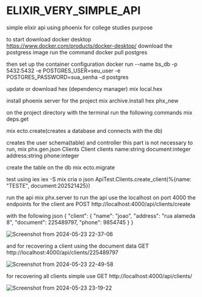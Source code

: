 # ELIXIR_VERY_SIMPLE_API
simple elixir api using phoenix for college studies purpose

to start download docker desktop https://www.docker.com/products/docker-desktop/
download the postgress image run the command
docker pull postgres

then set up the container configuration
docker run --name bs_db -p 5432:5432 -e POSTGRES_USER=seu_user -e POSTGRES_PASSWORD=sua_senha -d postgres

update or download hex (dependency manager)
mix local.hex

install phoenix server for the project
mix archive.install hex phx_new

on the project directory with the terminal run the following commands
mix deps.get

mix ecto.create(creates a database and connects with the db)

creates the user schema(table) and controller this part is not necessary to run,
mix phx.gen.json Clients Client clients name:string document:integer address:string phone:integer

create the table on the db
mix ecto.migrate


test using iex
iex -S mix
cria o json
ApiTest.Clients.create_client(%{name: "TESTE", document:202521425})

run the api
mix phx.server
to run the api use the localhost on port 4000
the endpoints for the client are
POST http://localhost:4000/api/clients/create

with the following json
{
  "client": {
		"name": "joao",
  	"address": "rua alameda 8",
  	"document": 225489797,
  	"phone": 9854745
	}
}

![Screenshot from 2024-05-23 22-37-06](https://github.com/Rogue-Telvanni/ELIXIR_VERY_SIMPLE_API/assets/110510237/1a9fcc59-c11e-4e22-a343-004fafe16c87)

and for recovering a client using the document data
GET http://localhost:4000/api/clients/225489797

![Screenshot from 2024-05-23 22-49-58](https://github.com/Rogue-Telvanni/ELIXIR_VERY_SIMPLE_API/assets/110510237/b0f21fd2-7ae0-4814-84d0-4d8381484fab)

for recovering all clients simple use 
GET http://localhost:4000/api/clients/

![Screenshot from 2024-05-23 23-19-22](https://github.com/Rogue-Telvanni/ELIXIR_VERY_SIMPLE_API/assets/110510237/b7a9eef8-0650-490c-a43c-2daa45ad3e58)
